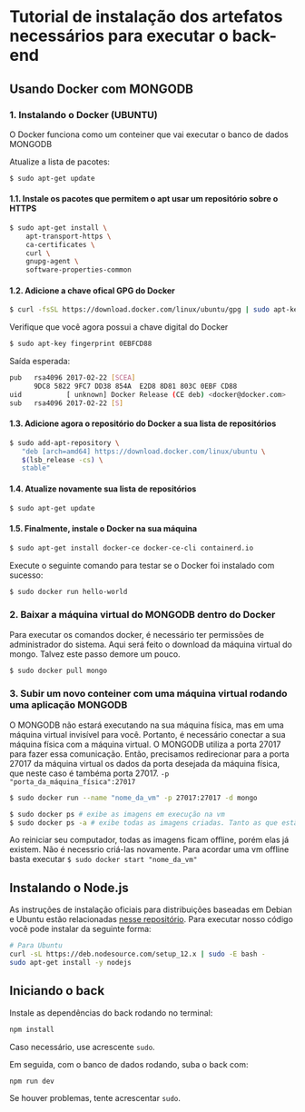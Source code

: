 # Tutorial de instalação dos artefatos necessários para executar o back-end

## Usando Docker com MONGODB
### 1. Instalando o Docker (UBUNTU)

O Docker funciona como um conteiner que vai executar o banco de dados MONGODB

Atualize a lista de pacotes:

```sh
$ sudo apt-get update
```
#### 1.1. Instale os pacotes que permitem o apt usar um repositório sobre o HTTPS

```sh
$ sudo apt-get install \
    apt-transport-https \
    ca-certificates \
    curl \
    gnupg-agent \
    software-properties-common
```

#### 1.2. Adicione a chave ofical GPG do Docker
```sh
$ curl -fsSL https://download.docker.com/linux/ubuntu/gpg | sudo apt-key add -
```

Verifique que você agora possui a chave digital do Docker

```sh
$ sudo apt-key fingerprint 0EBFCD88
```
Saída esperada:
```sh
pub   rsa4096 2017-02-22 [SCEA]
      9DC8 5822 9FC7 DD38 854A  E2D8 8D81 803C 0EBF CD88
uid           [ unknown] Docker Release (CE deb) <docker@docker.com>
sub   rsa4096 2017-02-22 [S]
```

#### 1.3. Adicione agora o repositório do Docker a sua lista de repositórios

```sh
$ sudo add-apt-repository \
   "deb [arch=amd64] https://download.docker.com/linux/ubuntu \
   $(lsb_release -cs) \
   stable"
```

#### 1.4. Atualize novamente sua lista de repositórios

```sh
$ sudo apt-get update
```

#### 1.5. Finalmente, instale o Docker na sua máquina

```sh
$ sudo apt-get install docker-ce docker-ce-cli containerd.io
```

Execute o seguinte comando para testar se o Docker foi instalado com sucesso:

```sh
$ sudo docker run hello-world
```

### 2. Baixar a máquina virtual do MONGODB dentro do Docker

Para executar os comandos docker, é necessário ter permissões de administrador do sistema.
Aqui será feito o download da máquina virtual do mongo. Talvez este passo demore um pouco.

```sh
$ sudo docker pull mongo
```
### 3. Subir um novo conteiner com uma máquina virtual rodando uma aplicação MONGODB 

 O MONGODB não estará executando na sua máquina física, mas em uma máquina virtual invisível para você. Portanto, é necessário conectar a sua máquina física com a máquina virtual. O MONGODB utiliza a porta 27017 para fazer essa comunicação. Então, precisamos redirecionar para a porta 27017 da máquina virtual os dados da porta desejada da máquina física, que neste caso é tambéma porta 27017. 
`-p "porta_da_máquina_física":27017`
```sh
$ sudo docker run --name "nome_da_vm" -p 27017:27017 -d mongo

$ sudo docker ps # exibe as imagens em execução na vm
$ sudo docker ps -a # exibe todas as imagens criadas. Tanto as que estão online como as que estão offline
```

Ao reiniciar seu computador, todas as imagens ficam offline, porém elas já existem. Não é necessrio criá-las novamente.
Para acordar uma vm offline basta executar `$ sudo docker start "nome_da_vm"`

## Instalando o Node.js

As instruções de instalação oficiais para distribuições baseadas em Debian e Ubuntu estão relacionadas [nesse repositório](https://github.com/nodesource/distributions/blob/master/README.md#installation-instructions "Installation instructions"). Para executar nosso código você pode instalar da seguinte forma:

``` sh
# Para Ubuntu
curl -sL https://deb.nodesource.com/setup_12.x | sudo -E bash -
sudo apt-get install -y nodejs
``` 



## Iniciando o back

Instale as dependências do back rodando no terminal:

```sh
npm install
```

Caso necessário, use acrescente `sudo`.

Em seguida, com o banco de dados rodando, suba o back com:
```sh
npm run dev
```
Se houver problemas, tente acrescentar `sudo`.



